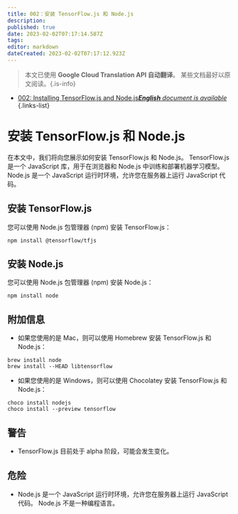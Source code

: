 ```yaml
---
title: 002：安装 TensorFlow.js 和 Node.js
description: 
published: true
date: 2023-02-02T07:17:14.587Z
tags: 
editor: markdown
dateCreated: 2023-02-02T07:17:12.923Z
---
```


> 本文已使用 **Google Cloud Translation API 自动翻译**。
某些文档最好以原文阅读。{.is-info}



- [002: Installing TensorFlow.js and Node.js***English** document is available*](/en/Knowledge-base/TensorFlow-js/Learning/002-installing-tensorflow-js-and-node-js)
{.links-list}


# 安装 TensorFlow.js 和 Node.js

在本文中，我们将向您展示如何安装 TensorFlow.js 和 Node.js。 TensorFlow.js 是一个 JavaScript 库，用于在浏览器和 Node.js 中训练和部署机器学习模型。 Node.js 是一个 JavaScript 运行时环境，允许您在服务器上运行 JavaScript 代码。

## 安装 TensorFlow.js

您可以使用 Node.js 包管理器 (npm) 安装 TensorFlow.js：

```
npm install @tensorflow/tfjs
```

## 安装 Node.js

您可以使用 Node.js 包管理器 (npm) 安装 Node.js：

```
npm install node
```

## 附加信息

- 如果您使用的是 Mac，则可以使用 Homebrew 安装 TensorFlow.js 和 Node.js：

```
brew install node
brew install --HEAD libtensorflow
```

- 如果您使用的是 Windows，则可以使用 Chocolatey 安装 TensorFlow.js 和 Node.js：

```
choco install nodejs
choco install --preview tensorflow
```

## 警告

- TensorFlow.js 目前处于 alpha 阶段，可能会发生变化。

## 危险

- Node.js 是一个 JavaScript 运行时环境，允许您在服务器上运行 JavaScript 代码。 Node.js 不是一种编程语言。